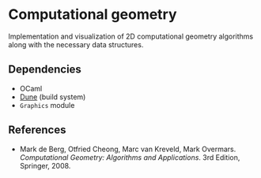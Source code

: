 # Computational geometry
Implementation and visualization of 2D computational geometry algorithms along with the necessary data structures.

## Dependencies
- OCaml
- [Dune](https://dune.build/) (build system)
- `Graphics` module

## References
- Mark de Berg, Otfried Cheong, Marc van Kreveld, Mark Overmars. *Computational Geometry: Algorithms and Applications*. 3rd Edition, Springer, 2008.
